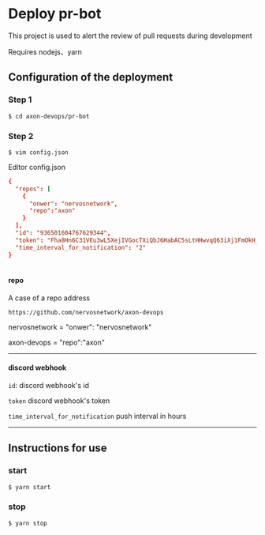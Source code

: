 # Deploy pr-bot

This project is used to alert the review of pull requests during development 

Requires nodejs、yarn
## Configuration of the deployment

### Step 1
```shell
$ cd axon-devops/pr-bot
```

### Step 2

```shell
$ vim config.json 
```

Editor config.json

```conf
{
  "repos": [
    {
      "onwer": "nervosnetwork",
      "repo":"axon"
    }
  ],
  "id": "936501604767629344",
  "token": "Fha8Hn6C31VEu3wL5XejIVGocTXiQbJ6HabAC5sLtHHwvqQ63iXj1FmOkH_FVN4mTZwQ",
  "time_interval_for_notification": "2"
}
                                               
```
#### repo
A case of a repo address
```http
https://github.com/nervosnetwork/axon-devops
```
nervosnetwork = "onwer": "nervosnetwork"

axon-devops = "repo":"axon"

--------------------------------

#### discord webhook

`id`: discord webhook's id

`token` discord webhook's token

`time_interval_for_notification` push interval in hours

--------------------------------


## Instructions for use
### start
```shell
$ yarn start
```

### stop
```shell
$ yarn stop
```
